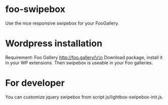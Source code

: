 # foo-swipebox
Use the nice responsive swipebox for your FooGallery.

# Wordpress installation
Requirement: Foo Gallery http://foo.gallery/\r\n
Download package, install it in your WP extensions.
Then swipebox is useable in your Foo galleries.

# For developer
You can customize jquery swipebox from script js/lightbox-swipebox-init.js.
